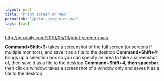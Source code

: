 ```yaml
---
layout: post
title: "Print screen on Mac"
permalink: "/print-screen-on-mac"
tags: [mac]
---
```


<a href="http://osxdaily.com/2010/05/13/print-screen-mac/">http://osxdaily.com/2010/05/13/print-screen-mac/</a>

<strong>Command+Shift+3:</strong> takes a screenshot of the full screen (or screens if multiple monitors), and save it as a file to the desktop
<strong>Command+Shift+4:</strong> brings up a selection box so you can specify an area to take a screenshot of, then save it as a file to the desktop
<strong>Command+Shift+4, then spacebar</strong>, then click a window: takes a screenshot of a window only and saves it as a file to the desktop
